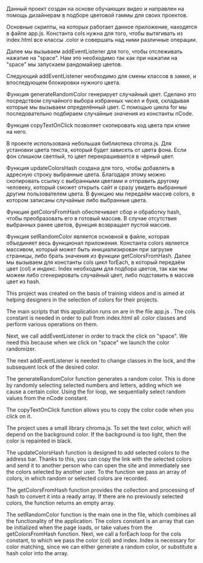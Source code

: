 Данный проект создан на основе обучающих видео и направлен на помощь дизайнерам в подборе цветовой гаммы для своих проектов.

Основные скрипты, на которых работает данное приложение, находятся в файле app.js. 
Константа cols нужна для того, чтобы вытягивать из index.html все классы .color и совершать над ними 
различные операции.

Далее мы вызываем addEventListener для того, чтобы отслеживать нажатие на "space". Нам это необходимо так как 
при нажатии на "space" мы запускаем рандомайзер цветов.

Следующий addEventListener необходимо для смены классов в замке, и впоследующем блокировки нужного цвета.

Функция generateRandomColor генерирует случайный цвет. Сделано это посредством случайного выбора
избранных чисел и букв, складывая которые мы вызываем определённый цвет. С помощью цикла for мы последовательно
подбираем случайные значения из константы nCode. 

Функция copyTextOnClick позволяет скопировать код цвета при клике на него.

В проекте использована небольшая библиотека chroma.js. Для установки цвета текста, который будет зависеть от цвета фона. 
Если фон слишком светлый, то цвет перекрашивается в чёрный цвет.

Функция updateColorsHash создана для того, чтобы добавлять в адресную строку выбранные цвета. 
Благодаря этому можно скопировать ссылку с выбранными цветами и отправить другому человеку, который сможет открыть сайт и сразу
увидеть выбранные другим пользователем цвета. В функцию мы передаём массив colors, в котором записаны случайные либо выбранные цвета.

Функция getColorsFromHash обеспечивает сбор и обработку hash, чтобы преобразовать его в готовый массив. 
В случае отсутствия выбранных ранее цветов, функция возвращает пустой массив.

Функция setRandomColor является основной в файле, которая объединяет весь функционал приложения.
Константа colors является массивом, который может быть инициализирован при загрузке страницы, либо брать 
значения из функции getColorsFromHash.
Далее мы вызываем для константы cols цикл forEach, в который передаём цвет (col) и индекс. 
Index необходим для подбора цветов, так как мы можем либо сгенерировать случайный цвет, либо подставить в массив цвет из hash.


This project was created on the basis of training videos and is aimed at helping designers in the selection of colors for their projects.

The main scripts that this application runs on are in the file app.js .
The cols constant is needed in order to pull from index.html all .color classes and perform
various operations on them.

Next, we call addEventListener in order to track the click on "space". We need this because
when we click on "space" we launch the color randomizer.

The next addEventListener is needed to change classes in the lock, and the subsequent lock of the desired color.

The generateRandomColor function generates a random color. This is done by randomly selecting
selected numbers and letters, adding which we cause a certain color. Using the for loop, we sequentially
select random values from the nCode constant. 

The copyTextOnClick function allows you to copy the color code when you click on it.

The project uses a small library chroma.js. To set the text color, which will depend on the background color. 
If the background is too light, then the color is repainted in black.

The updateColorsHash function is designed to add selected colors to the address bar. 
Thanks to this, you can copy the link with the selected colors and send it to another person who can open the site and immediately
see the colors selected by another user. To the function we pass an array of colors, in which random or selected colors are recorded.

The getColorsFromHash function provides the collection and processing of hash to convert it into a ready array. 
If there are no previously selected colors, the function returns an empty array.

The setRandomColor function is the main one in the file, which combines all the functionality of the application.
The colors constant is an array that can be initialized when the page loads, or take
values from the getColorsFromHash function.
Next, we call a forEach loop for the cols constant, to which we pass the color (col) and index. 
Index is necessary for color matching, since we can either generate a random color, or substitute a hash color into the array.